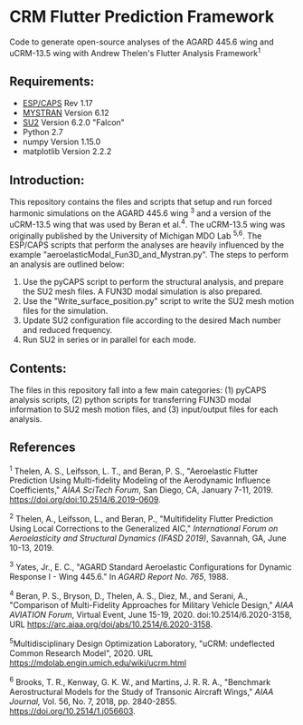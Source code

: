 # CRM Flutter Prediction Framework

Code to generate open-source analyses of the AGARD 445.6 wing and uCRM-13.5 wing with Andrew Thelen's Flutter Analysis Framework<sup>1</sup>

## Requirements:
 - [ESP/CAPS](https://acdl.mit.edu/ESP) Rev 1.17
 - [MYSTRAN](https://www.mystran.com) Version 6.12
 - [SU2](https://su2code.github.io) Version 6.2.0 "Falcon"
 - Python 2.7
 - numpy Version 1.15.0
 - matplotlib Version 2.2.2

## Introduction:
This repository contains the files and scripts that setup and run forced harmonic simulations on the AGARD 445.6 wing <sup>3</sup> and a version of the uCRM-13.5 wing that was used by Beran et al.<sup>4</sup>. The uCRM-13.5 wing was originally published by the University of Michigan MDO Lab <sup>5,6</sup>. The ESP/CAPS scripts that perform the analyses are heavily influenced by the example "aeroelasticModal\_Fun3D\_and\_Mystran.py". The steps to perform an analysis are outlined below:

1. Use the pyCAPS script to perform the structural analysis, and prepare the SU2 mesh files. A FUN3D modal simulation is also prepared.
2. Use the "Write\_surface\_position.py" script to write the SU2 mesh motion files for the simulation.
3. Update SU2 configuration file according to the desired Mach number and reduced frequency.
4. Run SU2 in series or in parallel for each mode.

## Contents:
The files in this repository fall into a few main categories: (1) pyCAPS analysis scripts, (2) python scripts for transferring FUN3D modal information to SU2 mesh motion files, and (3) input/output files for each analysis.

## References
<sup>1</sup> Thelen, A. S., Leifsson, L. T., and Beran, P. S., "Aeroelastic Flutter Prediction Using Multi-fidelity Modeling of the Aerodynamic Influence Coefficients," *AIAA SciTech Forum*, San Diego, CA, January 7-11, 2019. https://doi.org/doi:10.2514/6.2019-0609. 

<sup>2</sup> Thelen, A., Leifsson, L., and Beran, P., "Multifidelity Flutter Prediction Using Local Corrections to the Generalized AIC," *International Forum on Aeroelasticity and Structural Dynamics (IFASD 2019)*, Savannah, GA, June 10-13, 2019.

<sup>3</sup> Yates, Jr., E. C., "AGARD Standard Aeroelastic Configurations for Dynamic Response I - Wing 445.6." In *AGARD Report No. 765*, 1988.

<sup>4</sup> Beran, P. S., Bryson, D., Thelen, A. S., Diez, M., and Serani, A., "Comparison of Multi-Fidelity Approaches for Military Vehicle Design," *AIAA AVIATION Forum*, Virtual Event, June 15-19, 2020. doi:10.2514/6.2020-3158, URL https://arc.aiaa.org/doi/abs/10.2514/6.2020-3158.

<sup>5</sup>Multidisciplinary Design Optimization Laboratory, "uCRM: undeflected Common Research Model", 2020. URL https://mdolab.engin.umich.edu/wiki/ucrm.html

<sup>6</sup> Brooks, T. R., Kenway, G. K. W., and Martins, J. R. R. A., "Benchmark Aerostructural Models for the Study of Transonic Aircraft Wings," *AIAA Journal,* Vol. 56, No. 7, 2018, pp. 2840-2855. https://doi.org/10.2514/1.j056603.
